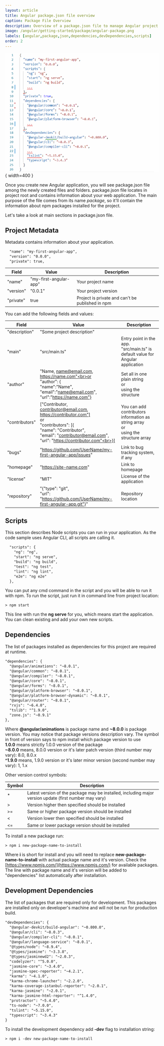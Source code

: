 ```yaml
---
layout: article
title: Angular package.json file overview
caption: Package File Overview
description: Overview of a package.json file to manage Angular project
image: /angular/getting-started/package/angular-package.png
labels: [angular,package,json,dependencies,devDependencies,scripts]
order: 2
---
```

![Angular package file](angular-package.png){ width=400 }

Once you create new Angular application, you will see package.json file among the newly created files and folders. package.json file locates in project root and contains information about your web application. The main purpose of the file comes from its name *package*, so it'll contain the information about npm packages installed for the project.<br>

Let's take a look at main sections in package.json file.

## Project Metadata

Metadata contains information about your application.

~~~
  "name": "my-first-angular-app",
  "version": "0.0.0",
  "private": true,
~~~

Field         | Value                          | Description
--------------|--------------------------------|-----------
"name" | "my-first-angular-app"     | Your project name
"version" | "0.0.1" | Your project version
"private" | true | Project is private and can't be published in npm

You can add the following fields and values:

Field         | Value                          | Description
--------------|--------------------------------|-----------
"description" | "Some project description"     |
"main"        | "src/main.ts"                  | Entry point in the app. "src/main.ts" is default value for Angular application
"author"      | "Name, name@email.com, https://name.com"<br>or<br>"author": { <br> "name":"Name",<br>"email":"name@email.com",<br>"url":"https://name.com"} | Set all in one plain string <br> or <br> using the structure
"contributors"| ["Contributor, contributor@email.com, https://contributor.com"]<br>or<br>"contributors": [{<br>"name": "Contributor",<br>"email": "contributor@email.com",<br>"url": "https://contributor.com"<br>}]<br>  | You can add contributors information as string array<br>or<br>using the structure array
"bugs"        | "https://github.com/UserName/my-first-angular-app/issues"  | Link to bug tracking system, if any
"homepage"    | "https://site-name.com"                               | Link to homepage
"license"     | "MIT"                                                 | License of the application
"repository"  | "{"type": "git",<br> "url": "https://github.com/UserName/my-first-angular-app.git"}"                   | Repository location

## Scripts

This section describes Node scripts you can run in your application. As the code sample uses Angular CLI, all scripts are calling it.

~~~
  "scripts": {
    "ng": "ng",
    "start": "ng serve",
    "build": "ng build",
    "test": "ng test",
    "lint": "ng lint",
    "e2e": "ng e2e"
  },
~~~

You can put any cmd command in the script and you will be able to run it with npm. To run the script, just run it in command line from project location:

~~~
> npm start
~~~

This line with run the **ng serve** for you, which means start the application. You can clean existing and add your own new scripts.

## Dependencies

The list of packages installed as dependencies for this project are required at runtime.

~~~
"dependencies": {
  "@angular/animations": "~8.0.1",
  "@angular/common": "~8.0.1",
  "@angular/compiler": "~8.0.1",
  "@angular/core": "~8.0.1",
  "@angular/forms": "~8.0.1",
  "@angular/platform-browser": "~8.0.1",
  "@angular/platform-browser-dynamic": "~8.0.1",
  "@angular/router": "~8.0.1",
  "rxjs": "~6.4.0",
  "tslib": "^1.9.0",
  "zone.js": "~0.9.1"
},
~~~

Where **@angular/animations** is package name and **~8.0.0** is package version. You may notice that package versions description vary. The symbol in front of version says to npm install which package version to use<br>
**1.0.0** means strictly 1.0.0 version of the package<br>
**~8.0.0** means, 8.0.0 version or it's later patch version (third number may vary): 8.0, 8.0.x<br>
**^1.9.0** means, 1.9.0 version or it's later minor version (second number may vary): 1, 1.x <br>

Other version control symbols:

Symbol         | Description      
---------------|------------------
*  | Latest version of the package may be installed, including major version update (first number may vary)
>  | Version higher then specified should be installed
>= | Same or higher package version should be installed
<  | Version lower then specified should be installed
<= | Same or lower package version should be installed 

To install a new package run:

~~~
> npm i new-package-name-to-install
~~~

Where **i** is short for install and you will need to replace **new-package-name-to-install** with actual package name and it's version. Check the [https://www.npmjs.com/](https://www.npmjs.com/) for available packages. The line with package name and it's version will be added to "dependencies" list automatically after installation.

## Development Dependencies

The list of packages that are required only for development. This packages are installed only on developer's machine and will not be run for production build.

~~~
"devDependencies": {
  "@angular-devkit/build-angular": "~0.800.0",
  "@angular/cli": "~8.0.3",
  "@angular/compiler-cli": "~8.0.1",
  "@angular/language-service": "~8.0.1",
  "@types/node": "~8.9.4",
  "@types/jasmine": "~3.3.8",
  "@types/jasminewd2": "~2.0.3",
  "codelyzer": "^5.0.0",
  "jasmine-core": "~3.4.0",
  "jasmine-spec-reporter": "~4.2.1",
  "karma": "~4.1.0",
  "karma-chrome-launcher": "~2.2.0",
  "karma-coverage-istanbul-reporter": "~2.0.1",
  "karma-jasmine": "~2.0.1",
  "karma-jasmine-html-reporter": "^1.4.0",
  "protractor": "~5.4.0",
  "ts-node": "~7.0.0",
  "tslint": "~5.15.0",
  "typescript": "~3.4.3"
}
~~~

To install the development dependency add **-dev** flag to installation string:

~~~
> npm i -dev new-package-name-to-install
~~~

